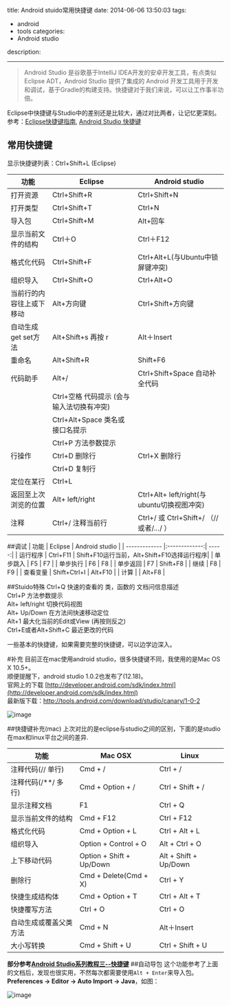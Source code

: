 title: Android stuido常用快捷键
date: 2014-06-06 13:50:03
tags:
- android
- tools
categories:
- Android studio

description:
    
---
> Android Studio 是谷歌基于IntelliJ IDEA开发的安卓开发工具，有点类似 Eclipse ADT，Android Studio 提供了集成的 Android 开发工具用于开发和调试，基于Gradle的构建支持。快捷键对于我们来说，可以让工作事半功倍。  

Eclipse中快捷键与Studio中的差别还是比较大，通过对比两者，让记忆更深刻。  
参考：[Eclipse快捷键指南](http://baike.baidu.com/view/2287016.htm),
[Android Studio 快捷键](http://www.eoeandroid.com/forum.php?mod=viewthread&tid=276107)
## 常用快捷键
显示快捷键列表：Ctrl+Shift+L (Eclipse)  

功能 | Eclipse | Android studio
----|------|----
打开资源 | Ctrl+Shift+R  | Ctrl+Shift+N
打开类型 | Ctrl+Shift+T  | Ctrl+N
导入包 | Ctrl+Shift+M  | Alt+回车
显示当前文件的结构 | Ctrl＋O  | Ctrl＋F12
格式化代码 | Ctrl+Shift+F  | Ctrl+Alt+L(与Ubuntu中锁屏键冲突)
组织导入 | Ctrl+Shift+O  | Ctrl+Alt+O
当前行的内容往上或下移动 | Alt+方向键  | Ctrl+Shift+方向键
自动生成get set方法 | Alt+Shift+s 再按 r  | Alt＋Insert
重命名 | Alt+Shift+R | Shift+F6
代码助手 | Alt+/  | Ctrl+Shift+Space 自动补全代码
||Ctrl+空格 代码提示 (会与输入法切换有冲突)
||Ctrl+Alt+Space 类名或接口名提示
||Ctrl+P 方法参数提示
行操作 | Ctrl+D 删除行 | Ctrl+X 删除行
||Ctrl+D 复制行
定位在某行 | Ctrl+L | 
返回至上次浏览的位置 | Alt+ left/right   | Ctrl+Alt+ left/right(与ubuntu切换视图冲突)
注释 | Ctrl+/ 注释当前行  | Ctrl+/ 或 Ctrl+Shift+/ （// 或者/*...*/ ）

##调试
| 功能        | Eclipse          | Android studio  |
| ------------- |:-------------:| -----:|
| 运行程序     | Ctrl+F11 | Shift+F10运行当前，Alt+Shift+F10选择运行程序|
| 单步跳入     | F5      |   F7 |
| 单步执行 | F6      |    F8 |
| 单步返回     | F7      |   Shift+F8 |
| 继续 | F8      |    F9 |
| 查看变量      | Shift+Ctrl+I      |   Alt+F10 |
| 计算 |       |    Alt+F8 |

##Stuido特殊
Ctrl+Q    快速的查看的 类，函数的 文档问信息描述  
Ctrl+P 方法参数提示  
Alt+ left/right 切换代码视图  
Alt+ Up/Down 在方法间快速移动定位  
Alt+1 最大化当前的Edit或View (再按则反之)  
Ctrl+E或者Alt+Shift+C 最近更改的代码  

一些基本的快捷键，如果需要完整的快捷键，可以边学边深入。

#补充
目前正在mac使用android studio，很多快捷键不同，我使用的是Mac OS X 10.5+。  
顺便提醒下，android studio 1.0.2也发布了(12.18)。  
官网上的下载 [http://developer.android.com/sdk/index.html](http://developer.android.com/sdk/index.html)  
最新版下载：[http://tools.android.com/download/studio/canary/1-0-2
](http://tools.android.com/download/studio/canary/1-0-2
)

![image](http://pic.yupoo.com/yeungeek/Ejh26v9O/medish.jpg)

##快捷键补充(mac) 
上次对比的是eclipse与studio之间的区别，下面的是studio在max和linux平台之间的差异. 

功能 | Mac OSX | Linux
----|------|----
注释代码(// 单行) | Cmd + /  | Ctrl + /
注释代码(/**/ 多行) | Cmd + Option + /  | Ctrl + Shift + /
显示注释文档|F1|Ctrl + Q
显示当前文件的结构|Cmd + F12| Ctrl + F12
格式化代码|Cmd + Option + L|Ctrl + Alt + L
组织导入|Option + Control + O|Alt + Ctrl + O
上下移动代码|Option + Shift + Up/Down|Alt + Shift + Up/Down
删除行|Cmd + Delete(Cmd + X)|Ctrl + Y
快捷生成结构体|Cmd + Option + T	|Ctrl + Alt + T
快捷覆写方法|	Ctrl + O	|Ctrl + O
自动生成或覆盖父类方法|Cmd + N|Alt＋Insert
大小写转换	|Cmd + Shift + U	|Ctrl + Shift + U

**部分参考[Android Studio系列教程三--快捷键](http://stormzhang.com/devtools/2014/12/09/android-studio-tutorial3/)**
##自动导包
这个功能参考了上面的文档后，发现也很实用，不然每次都需要使用`Alt + Enter`来导入包。  
**Preferences -> Editor -> Auto Import -> Java**，如图：

![image](http://pic.yupoo.com/yeungeek/EjhcrkHo/medish.jpg)



